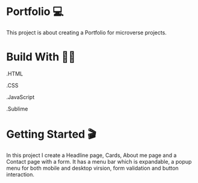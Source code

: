 # Portfolio 💻
This project is about creating a Portfolio for microverse projects.

# Build With 👩‍🔧
.HTML

.CSS

.JavaScript

.Sublime

# Getting Started 🎬
In this project I create a Headline page, Cards, About me page and a Contact page with a form. It has a menu bar which is expandable, a popup menu for both mobile and desktop virsion, form validation and button interaction. 


